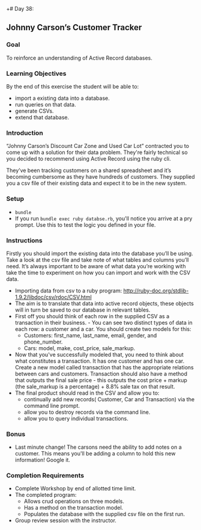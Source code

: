 +# Day 38:
## Johnny Carson’s Customer Tracker
### Goal
To reinforce an understanding of Active Record databases.
### Learning Objectives
By the end of this exercise the student will be able to:
- import a existing data into a database.
- run queries on that data.
- generate CSVs.
- extend that database.
### Introduction
“Johnny Carson’s Discount Car Zone and Used Car Lot” contracted you to come up with a solution for their data problem. They're fairly technical so you decided to recommend using Active Record using the ruby cli.

They’ve been tracking customers on a shared spreadsheet and it’s becoming cumbersome as they have hundreds of customers. They supplied you a csv file of their existing data and expect it to be in the new system.
### Setup
- `bundle`
- If you run `bundle exec ruby databse.rb`, you'll notice you arrive at a pry prompt. Use this to test the logic you defined in your file.
### Instructions
Firstly you should import the existing data into the database you’ll be using. Take a look at the csv file and take note of what tables and  columns you’ll need. It’s always important to be aware of what data you’re working with take the time to experiment on how you can import and work with the CSV data.
- Importing data from csv to a ruby program: http://ruby-doc.org/stdlib-1.9.2/libdoc/csv/rdoc/CSV.html
- The aim is to translate that data into active record objects, these objects will in turn be saved to our database in relevant tables.
- First off you should think of each row in the supplied CSV as a transaction in their business. - You can see two distinct types of data in each row: a customer and a car. You should create two models for this:
  - Customers: first_name, last_name, email, gender, and phone_number.
  - Cars: model, make, cost_price, sale_markup.
- Now that you've successfully modeled that, you need to think about what constitutes a transaction. It has one customer and has one car. Create a new model called transaction that has the appropriate relations between cars and customers. Transaction should also have a method that outputs the final sale price - this outputs the cost price + markup (the sale_markup is a percentage) + 8.8% sale tax on that result.
- The final product should read in the CSV and allow you to:
  - continually add new records( Customer, Car and Transaction) via the command line prompt.
  - allow you to destroy records via the command line.
  - allow you to query individual transactions.
### Bonus
- Last minute change! The carsons need the ability to add notes on a customer. This means you'll be adding a column to hold this new information! Google it.
### Completion Requirements
- Complete Workshop by end of allotted time limit.
- The completed program:
  - Allows crud operations on three models.
  - Has a method on the transaction model.
  - Populates the database with the supplied csv file on the first run.
- Group review session with the instructor.




